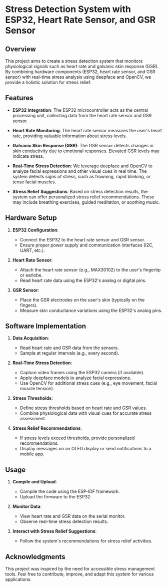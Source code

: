 
# Stress Detection System with ESP32, Heart Rate Sensor, and GSR Sensor

## Overview

This project aims to create a stress detection system that monitors physiological signals such as heart rate and galvanic skin response (GSR). By combining hardware components (ESP32, heart rate sensor, and GSR sensor) with real-time stress analysis using deepface and OpenCV, we provide a holistic solution for stress relief.

## Features

- **ESP32 Integration**: The ESP32 microcontroller acts as the central processing unit, collecting data from the heart rate sensor and GSR sensor.

- **Heart Rate Monitoring**: The heart rate sensor measures the user's heart rate, providing valuable information about stress levels.

- **Galvanic Skin Response (GSR)**: The GSR sensor detects changes in skin conductivity due to emotional responses. Elevated GSR levels may indicate stress.

- **Real-Time Stress Detection**: We leverage deepface and OpenCV to analyze facial expressions and other visual cues in real time. The system detects signs of stress, such as frowning, rapid blinking, or tense facial muscles.

- **Stress Relief Suggestions**: Based on stress detection results, the system can offer personalized stress relief recommendations. These may include breathing exercises, guided meditation, or soothing music.

## Hardware Setup

1. **ESP32 Configuration**:
   - Connect the ESP32 to the heart rate sensor and GSR sensor.
   - Ensure proper power supply and communication interfaces (I2C, UART, etc.).

2. **Heart Rate Sensor**:
   - Attach the heart rate sensor (e.g., MAX30102) to the user's fingertip or earlobe.
   - Read heart rate data using the ESP32's analog or digital pins.

3. **GSR Sensor**:
   - Place the GSR electrodes on the user's skin (typically on the fingers).
   - Measure skin conductance variations using the ESP32's analog pins.

## Software Implementation

1. **Data Acquisition**:
   - Read heart rate and GSR data from the sensors.
   - Sample at regular intervals (e.g., every second).

2. **Real-Time Stress Detection**:
   - Capture video frames using the ESP32 camera (if available).
   - Apply deepface models to analyze facial expressions.
   - Use OpenCV for additional stress cues (e.g., eye movement, facial muscle tension).

3. **Stress Thresholds**:
   - Define stress thresholds based on heart rate and GSR values.
   - Combine physiological data with visual cues for accurate stress assessment.

4. **Stress Relief Recommendations**:
   - If stress levels exceed thresholds, provide personalized recommendations.
   - Display messages on an OLED display or send notifications to a mobile app.

## Usage

1. **Compile and Upload**:
   - Compile the code using the ESP-IDF framework.
   - Upload the firmware to the ESP32.

2. **Monitor Data**:
   - View heart rate and GSR data on the serial monitor.
   - Observe real-time stress detection results.

3. **Interact with Stress Relief Suggestions**:
   - Follow the system's recommendations for stress relief activities.

## Acknowledgments

This project was inspired by the need for accessible stress management tools. Feel free to contribute, improve, and adapt this system for various applications.

